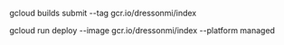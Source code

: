 gcloud builds submit --tag gcr.io/dressonmi/index

gcloud run deploy --image gcr.io/dressonmi/index --platform managed